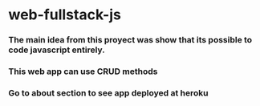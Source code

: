 # web-fullstack-js

### The main idea from this proyect was show that its possible to code javascript entirely.

### This web app can use CRUD methods

### Go to about section to see app deployed at heroku 
